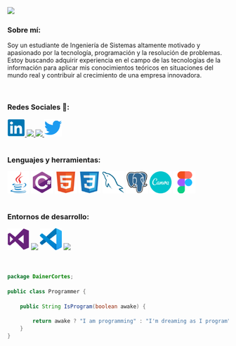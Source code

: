 ![](https://blogger.googleusercontent.com/img/b/R29vZ2xl/AVvXsEi8DHg0f27ty6aI-gh6498INS7we21kb5rYwnjNposcgyiITonOWXk36usc7bT8ns8wyyaH9zfllvZpyA-JZ1myFsgBCCU6wiuxdgrZenQ9nXltublf3hH1EQiwwnhWB_xuFYHNppk7_SnQiaqNozN_6w6AobxV8aa8lWq7jdHYTFewYgcnTtgy56AFT1w/s16000/Banner%20para%20Linkedin%20Analista%20Sistemas%20Moderno%20Negro%20(1).png)

### Sobre mí:

Soy un estudiante de Ingeniería de Sistemas altamente motivado y apasionado por la tecnología, programación y la resolución de problemas. Estoy buscando adquirir experiencia en el campo de las tecnologías de la información para aplicar mis conocimientos teóricos en situaciones del mundo real y contribuir al crecimiento de una empresa innovadora.

<br/>

### Redes Sociales 🤝:

<div>
    <a href='https://www.linkedin.com/in/dainercortes/' target='_blank'>
        <img width='40px'src='https://raw.githubusercontent.com/devicons/devicon/1119b9f84c0290e0f0b38982099a2bd027a48bf1/icons/linkedin/linkedin-original.svg'>
    </a>
    <a href='https://www.tiktok.com/@dainer_cortes' target='_blank'>
        <img width='40px'src='https://static.vecteezy.com/system/resources/previews/016/716/450/original/tiktok-icon-free-png.png'>
    </a>
    <a href='https://www.instagram.com/dainer_cortes/' target='_blank'>
        <img width='40px'src='https://upload.wikimedia.org/wikipedia/commons/thumb/a/a5/Instagram_icon.png/2048px-Instagram_icon.png'>
    </a>
    <a href='https://twitter.com/dainer_cortes' target='_blank'>
        <img width='40px'src='https://raw.githubusercontent.com/devicons/devicon/1119b9f84c0290e0f0b38982099a2bd027a48bf1/icons/twitter/twitter-original.svg'>
    </a>
</div>

<br/>

### Lenguajes y herramientas:

<div>
    <img width='50px'src='https://raw.githubusercontent.com/devicons/devicon/1119b9f84c0290e0f0b38982099a2bd027a48bf1/icons/java/java-original.svg'>
    <img width='50px'src='https://raw.githubusercontent.com/devicons/devicon/1119b9f84c0290e0f0b38982099a2bd027a48bf1/icons/csharp/csharp-original.svg'>
    <img width='50px' src='https://raw.githubusercontent.com/devicons/devicon/1119b9f84c0290e0f0b38982099a2bd027a48bf1/icons/html5/html5-original.svg'>
    <img width='50px' src='https://raw.githubusercontent.com/devicons/devicon/1119b9f84c0290e0f0b38982099a2bd027a48bf1/icons/css3/css3-original.svg'>
    <img width='50px' src='https://raw.githubusercontent.com/devicons/devicon/1119b9f84c0290e0f0b38982099a2bd027a48bf1/icons/mysql/mysql-original.svg'>
    <img width='50px' src='https://raw.githubusercontent.com/devicons/devicon/1119b9f84c0290e0f0b38982099a2bd027a48bf1/icons/postgresql/postgresql-original.svg'>
    <img width='50px' src='https://raw.githubusercontent.com/devicons/devicon/1119b9f84c0290e0f0b38982099a2bd027a48bf1/icons/canva/canva-original.svg'>
    <img width='50px' src='https://raw.githubusercontent.com/devicons/devicon/1119b9f84c0290e0f0b38982099a2bd027a48bf1/icons/figma/figma-original.svg'>
</div>

<br/>

### Entornos de desarrollo:

<div>
    <img width='50px' src='https://raw.githubusercontent.com/devicons/devicon/1119b9f84c0290e0f0b38982099a2bd027a48bf1/icons/visualstudio/visualstudio-plain.svg'>
    <img width='50px'src='https://blogger.googleusercontent.com/img/b/R29vZ2xl/AVvXsEjoN-q3XQxWfwYaWXNnotYly3DheMkQ_7w65ktNJK3GoBWzhyHKXWft2wzqCKkrqr7jXmIZ186e0e9aVS0t2CyTD7GfyGfsfxX7OQrmqoT4Bdm3WQP3_q-B72ZirTupHnLxW5UVN7wtZsLbfxZch4g4B1Y1HdVRc27vPrmDouENUgy4aBDGR3-x1R9iGkE/w200-h187/264-2648074_eclipse-png.png'>
    <img width='50px' src='https://raw.githubusercontent.com/devicons/devicon/1119b9f84c0290e0f0b38982099a2bd027a48bf1/icons/vscode/vscode-original.svg'>
    <img width='40px' src='https://upload.wikimedia.org/wikipedia/commons/thumb/9/98/Apache_NetBeans_Logo.svg/444px-Apache_NetBeans_Logo.svg.png'>    
</div>

<br/>
<br/>

```java
package DainerCortes;

public class Programmer {

    public String IsProgram(boolean awake) {

        return awake ? "I am programming" : "I'm dreaming as I program";
    }
}
```
